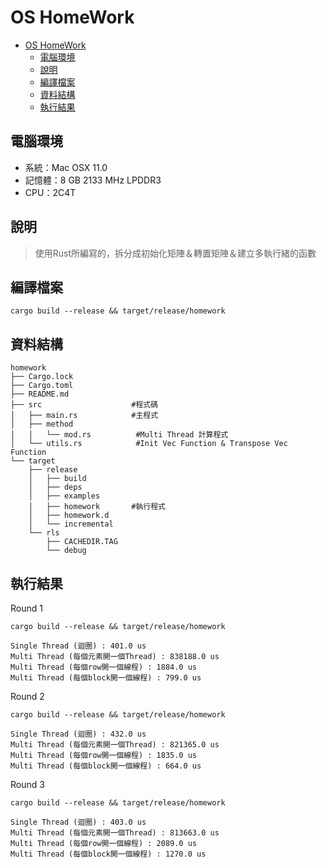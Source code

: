 # OS HomeWork

- [OS HomeWork](#os-homework)
  - [電腦環境](#電腦環境)
  - [說明](#說明)
  - [編譯檔案](#編譯檔案)
  - [資料結構](#資料結構)
  - [執行結果](#執行結果)

## 電腦環境

- 系統：Mac OSX 11.0
- 記憶體：8 GB 2133 MHz LPDDR3
- CPU：2C4T

## 說明

>使用Rust所編寫的，拆分成初始化矩陣＆轉置矩陣＆建立多執行緒的函數

## 編譯檔案

```bash=
cargo build --release && target/release/homework
```

## 資料結構

```bash=
homework
├── Cargo.lock
├── Cargo.toml
├── README.md
├── src                    #程式碼
│   ├── main.rs            #主程式
│   ├── method
│   │   └── mod.rs          #Multi Thread 計算程式
│   └── utils.rs            #Init Vec Function & Transpose Vec Function
└── target
    ├── release
    │   ├── build
    │   ├── deps
    │   ├── examples
    │   ├── homework       #執行程式
    │   ├── homework.d
    │   └── incremental
    └── rls
        ├── CACHEDIR.TAG
        └── debug
```

## 執行結果

Round 1

```bash=
cargo build --release && target/release/homework

Single Thread (迴圈) : 401.0 us
Multi Thread (每個元素開一個Thread) : 838188.0 us
Multi Thread (每個row開一個線程) : 1884.0 us
Multi Thread (每個block開一個線程) : 799.0 us
```

Round 2

```bash=
cargo build --release && target/release/homework

Single Thread (迴圈) : 432.0 us
Multi Thread (每個元素開一個Thread) : 821365.0 us
Multi Thread (每個row開一個線程) : 1835.0 us
Multi Thread (每個block開一個線程) : 664.0 us
```

Round 3

```bash=
cargo build --release && target/release/homework

Single Thread (迴圈) : 403.0 us
Multi Thread (每個元素開一個Thread) : 813663.0 us
Multi Thread (每個row開一個線程) : 2089.0 us
Multi Thread (每個block開一個線程) : 1270.0 us
```
